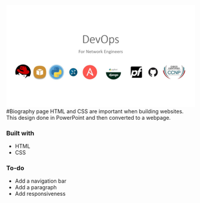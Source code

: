 ![A pretty tiger](./img/design.JPG)
#Biography page
HTML and CSS are important when building websites. This design done in PowerPoint and then converted to a webpage.
### Built with
* HTML
* CSS

### To-do
* Add a navigation bar
* Add a paragraph 
* Add responsiveness